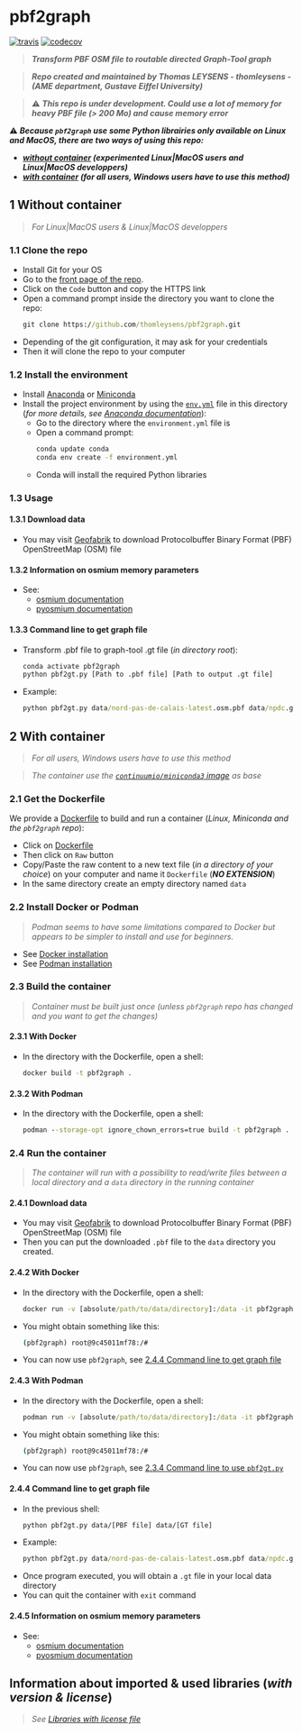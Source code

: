 # pbf2graph

[![travis](https://img.shields.io/travis/thomleysens/pbf2graph.svg)](https://travis-ci.org/thomleysens/pbf2graph)
[![codecov](https://codecov.io/gh/thomleysens/pbf2graph/branch/master/graph/badge.svg)](https://codecov.io/gh/thomleysens/pbf2graph)


> ***Transform PBF OSM file to routable directed Graph-Tool graph***

> ***Repo created and maintained by Thomas LEYSENS - thomleysens - (AME department, Gustave Eiffel University)***

> :warning: ***This repo is under development. Could use a lot of memory for heavy PBF file (> 200 Mo) and cause memory error***


:warning: ***Because ```pbf2graph``` use some Python librairies only available on Linux and MacOS, there are two ways of using this repo:*** 
* ***[without container](#1-without-container) (experimented Linux|MacOS users and Linux|MacOS developpers)***
* ***[with container](#2-with-container) (for all users, Windows users have to use this method)*** 


## 1 Without container

> *For Linux|MacOS users & Linux|MacOS developpers*

### 1.1 Clone the repo
* Install Git for your OS
* Go to the [front page of the repo](https://github.com/thomleysens/pbf2graph).
* Click on the ```Code``` button and copy the HTTPS link
* Open a command prompt inside the directory you want to clone the repo:
  ```cmd
  git clone https://github.com/thomleysens/pbf2graph.git
  ```
* Depending of the git configuration, it may ask for your credentials
* Then it will clone the repo to your computer

### 1.2 Install the environment
* Install [Anaconda](https://docs.anaconda.com/anaconda/install/) or [Miniconda](https://docs.conda.io/en/latest/miniconda.html)
* Install the project environment by using the [```env.yml```](env.yml) file in this directory (*for more details, see [Anaconda documentation](https://docs.conda.io/projects/conda/en/latest/user-guide/tasks/manage-environments.html#creating-an-environment-from-an-environment-yml-file)*):
  * Go to the directory where the ```environment.yml``` file is
  * Open a command prompt:
    ```cmd
    conda update conda
    conda env create -f environment.yml
    ```
  * Conda will install the required Python libraries

### 1.3 Usage

#### 1.3.1 Download data

* You may visit [Geofabrik](https://download.geofabrik.de/) to download Protocolbuffer Binary Format (PBF) OpenStreetMap (OSM) file

#### 1.3.2 Information on osmium memory parameters

* See:
	- [osmium documentation](https://osmcode.org/osmium-concepts/#indexes)
	- [pyosmium documentation](https://docs.osmcode.org/pyosmium/latest/intro.html#handling-geometries)

#### 1.3.3 Command line to get graph file

* Transform .pbf file to graph-tool .gt file (*in directory root*):
	```cmd
	conda activate pbf2graph
	python pbf2gt.py [Path to .pbf file] [Path to output .gt file]
	```
* Example:
	```cmd
	python pbf2gt.py data/nord-pas-de-calais-latest.osm.pbf data/npdc.gt
	```
	
## 2 With container

> *For all users, Windows users have to use this method*

> *The container use the [```continuumio/miniconda3``` image](https://hub.docker.com/r/continuumio/miniconda3) as base*

### 2.1 Get the Dockerfile
We provide a [Dockerfile](Dockerfile) to build and run a container (*Linux, Miniconda and the ```pbf2graph``` repo*):
* Click on [Dockerfile](Dockerfile)
* Then click on ```Raw``` button
* Copy/Paste the raw content to a new text file (*in a directory of your choice*) on your computer and name it ```Dockerfile``` (***NO EXTENSION***)
* In the same directory create an empty directory named ```data```

### 2.2 Install Docker or Podman

> *Podman seems to have some limitations compared to Docker but appears to be simpler to install and use for beginners.*

* See [Docker installation](https://docs.docker.com/engine/install/)
* See [Podman installation](https://podman.io/getting-started/installation.html)

### 2.3 Build the container

> *Container must be built just once (unless ```pbf2graph``` repo has changed and you want to get the changes)*

#### 2.3.1 With Docker

* In the directory with the Dockerfile, open a shell:
	```cmd
	docker build -t pbf2graph .
	```

#### 2.3.2 With Podman

* In the directory with the Dockerfile, open a shell:
	```cmd
	podman --storage-opt ignore_chown_errors=true build -t pbf2graph .
	```

### 2.4 Run the container

> *The container will run with a possibility to read/write files between a local directory and a ```data``` directory in the running container*

#### 2.4.1 Download data

* You may visit [Geofabrik](https://download.geofabrik.de/) to download Protocolbuffer Binary Format (PBF) OpenStreetMap (OSM) file
* Then you can put the downloaded ```.pbf``` file to the ```data``` directory you created. 

#### 2.4.2 With Docker

* In the directory with the Dockerfile, open a shell:
	```cmd
	docker run -v [absolute/path/to/data/directory]:/data -it pbf2graph
	```
* You might obtain something like this:
	```cmd
	(pbf2graph) root@9c45011mf78:/#
	```
* You can now use ```pbf2graph```, see [2.4.4 Command line to get graph file](#2.4.4-command-line-to-get-graph-file)

#### 2.4.3 With Podman

* In the directory with the Dockerfile, open a shell:
	```cmd
	podman run -v [absolute/path/to/data/directory]:/data -it pbf2graph
	```
* You might obtain something like this:
	```cmd
	(pbf2graph) root@9c45011mf78:/#
	```
* You can now use ```pbf2graph```, see [2.3.4 Command line to use ```pbf2gt.py```](#2.3.4-command-line-to-get-graph-file)
	
#### 2.4.4 Command line to get graph file

* In the previous shell:
	```cmd
	python pbf2gt.py data/[PBF file] data/[GT file]
	```
* Example:
	```cmd
	python pbf2gt.py data/nord-pas-de-calais-latest.osm.pbf data/npdc.gt
	```	
* Once program executed, you will obtain a ```.gt``` file in your local data directory
* You can quit the container with ```exit``` command

#### 2.4.5 Information on osmium memory parameters

* See:
	- [osmium documentation](https://osmcode.org/osmium-concepts/#indexes)
	- [pyosmium documentation](https://docs.osmcode.org/pyosmium/latest/intro.html#handling-geometries)

## Information about imported & used libraries (*with version & license*)

> *See [Libraries with license file](libraries_with_license.md)*